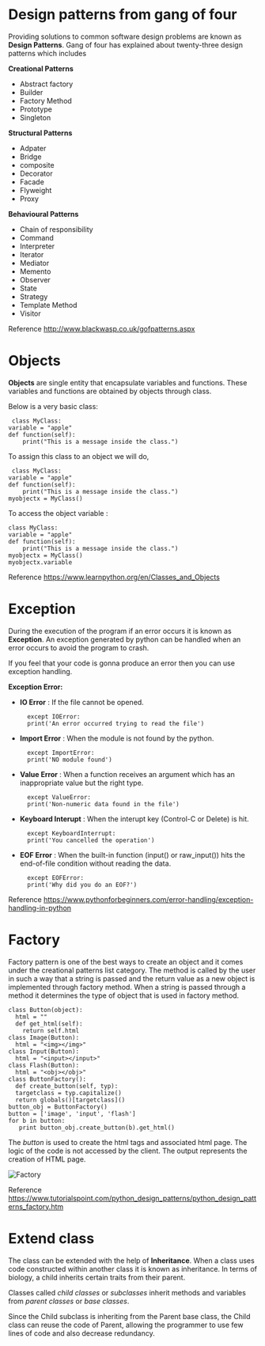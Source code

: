 # Design patterns from gang of four

Providing solutions to common software design problems are known as **Design Patterns**. Gang of four has explained about twenty-three design patterns which includes

**Creational Patterns**

- Abstract factory
- Builder
- Factory Method
- Prototype
- Singleton

**Structural Patterns**

- Adpater
- Bridge
- composite
- Decorator
- Facade
- Flyweight
- Proxy

**Behavioural Patterns**

- Chain of responsibility
- Command
- Interpreter
- Iterator
- Mediator
- Memento
- Observer
- State
- Strategy
- Template Method
- Visitor

Reference <http://www.blackwasp.co.uk/gofpatterns.aspx>

# Objects 

**Objects** are single entity that encapsulate variables and functions. These variables and functions are obtained by objects through class.

Below is a very basic class:

     class MyClass:
    variable = "apple"
    def function(self):
        print("This is a message inside the class.")

To assign this class to an object we will do,

     class MyClass:
    variable = "apple"
    def function(self):
        print("This is a message inside the class.")
    myobjectx = MyClass()

To access the object variable :

    class MyClass:
    variable = "apple"
    def function(self):
        print("This is a message inside the class.")
    myobjectx = MyClass()
    myobjectx.variable

Reference <https://www.learnpython.org/en/Classes_and_Objects>

# Exception

During the execution of the program if an error occurs it is known as **Exception**. An exception generated by python can be handled when an error occurs to avoid the program to crash.

If you feel that your code is gonna produce an error then you can use exception handling.

**Exception Error:**

- **IO Error** : If the file cannot be opened.

        except IOError:
        print('An error occurred trying to read the file')

- **Import Error** : When the module is not found by the python.

        except ImportError:
        print('NO module found')

- **Value Error** : When a function receives an argument which has an inappropriate value but the right type.

        except ValueError:
        print('Non-numeric data found in the file')

- **Keyboard Interupt** : When the interupt key (Control-C or Delete) is hit.

        except KeyboardInterrupt:
        print('You cancelled the operation')

- **EOF Error** : When the built-in function (input() or raw_input()) hits the end-of-file condition without reading the data.

        except EOFError:
        print('Why did you do an EOF?')

Reference <https://www.pythonforbeginners.com/error-handling/exception-handling-in-python>

# Factory

Factory pattern is one of the best ways to create an object and it comes under the creational patterns list category. The method is called by the user in such a way that a string is passed and the return value as a new object is implemented through factory method. When a string is passed through a method it determines the type of object that is used in factory method.

    class Button(object):
      html = ""
      def get_html(self):
        return self.html
    class Image(Button):
      html = "<img></img>"
    class Input(Button):
      html = "<input></input>"
    class Flash(Button):
      html = "<obj></obj>"
    class ButtonFactory():
      def create_button(self, typ):
      targetclass = typ.capitalize()
      return globals()[targetclass]()
    button_obj = ButtonFactory()
    button = ['image', 'input', 'flash']
    for b in button:
       print button_obj.create_button(b).get_html()

The *button* is used to create the html tags and associated html page. The logic of the code is not accessed by the client. The output represents the creation of HTML page.

![Factory](https://www.tutorialspoint.com/python_design_patterns/images/factory_pattern.jpg)

Reference <https://www.tutorialspoint.com/python_design_patterns/python_design_patterns_factory.htm>

# Extend class

The class can be extended with the help of **Inheritance**. When a class uses code constructed within another class it is known as inheritance. In terms of biology, a child inherits certain traits from their parent.

Classes called *child classes* or *subclasses* inherit methods and variables from *parent classes* or *base classes*.

Since the Child subclass is inheriting from the Parent base class, the Child class can reuse the code of Parent, allowing the programmer to use few lines of code and also decrease redundancy.


